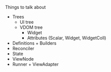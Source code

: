 Things to talk about

- Trees
	- UI tree
	- VDOM tree
		- Widget
		- Attributes (Scalar, Widget, WidgetColl)
- Definitions + Builders
- Reconciler
- State
- ViewNode
- Runner + ViewAdapter